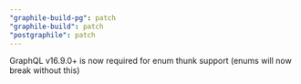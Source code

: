 ```yaml
---
"graphile-build-pg": patch
"graphile-build": patch
"postgraphile": patch
---
```


GraphQL v16.9.0+ is now required for enum thunk support (enums will now break
without this)
